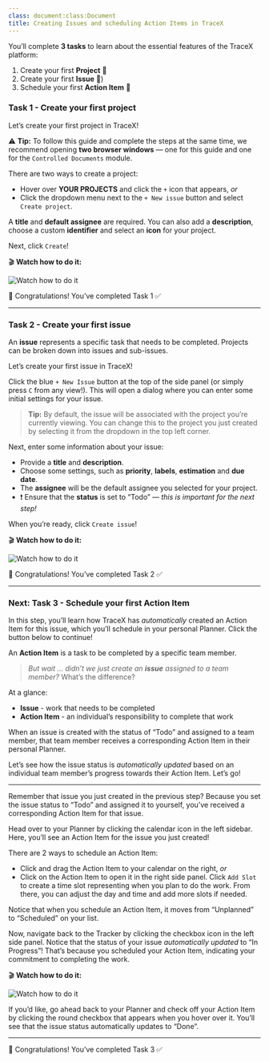 ```yaml
---
class: document:class:Document
title: Creating Issues and scheduling Action Items in TraceX
---
```


You’ll complete **3 tasks** to learn about the essential features of the TraceX platform:

1. Create your first **Project** 📌
2. Create your first **Issue** 📝)
3. Schedule your first **Action Item** 📆

### Task 1 - Create your first project

Let’s create your first project in TraceX!

⚠️ **Tip:** To follow this guide and complete the steps at the same time, we recommend opening **two browser windows** — one for this guide and one for the `Controlled Documents` module.

There are two ways to create a project:

* Hover over **YOUR PROJECTS** and click the `+` icon that appears, *or*
* Click the dropdown menu next to the `+ New issue` button and select `Create project`. 

A **title** and **default assignee** are required. You can also add a **description**, choose a custom **identifier** and select an **icon** for your project. 

Next, click `Create`!


🎬 **Watch how to do it:**

![Watch how to do it](https://github.com/charles-rollet/controlled-docs-test/blob/main/assets/images/onboarding-create-project.gif)

🎉 Congratulations! You’ve completed Task 1 ✅ 

---

### Task 2 - Create your first issue

An **issue** represents a specific task that needs to be completed. Projects can be broken down into issues and sub-issues.

Let’s create your first issue in TraceX!

Click the blue `+ New Issue` button at the top of the side panel (or simply press `C` from any view!). This will open a dialog where you can enter some initial settings for your issue. 

> **Tip:** By default, the issue will be associated with the project you’re currently viewing. You can change this to the project you just created by selecting it from the dropdown in the top left corner.

Next, enter some information about your issue: 

* Provide a **title** and **description**. 
* Choose some settings, such as **priority**, **labels**, **estimation** and **due date**. 
* The **assignee** will be the default assignee you selected for your project.
* ❗ Ensure that the **status** is set to “Todo” — *this is important for the next step!*

When you’re ready, click `Create issue`!

🎬 **Watch how to do it:**

![Watch how to do it](https://github.com/charles-rollet/controlled-docs-test/blob/main/assets/images/onboarding-create-issue.gif)

🎉 Congratulations! You’ve completed Task 2 ✅  

---

### Next: Task 3 - Schedule your first Action Item

In this step, you’ll learn how TraceX has *automatically* created an Action Item for this issue, which you’ll schedule in your personal Planner. Click the button below to continue!

An **Action Item** is a task to be completed by a specific team member. 

> *But wait … didn’t we just create an **issue** assigned to a team member?* What’s the difference? 

At a glance:

* **Issue** - work that needs to be completed 
* **Action Item** - an individual’s responsibility to complete that work

When an issue is created with the status of “Todo” and assigned to a team member, that team member receives a corresponding Action Item in their personal Planner.

Let’s see how the issue status is *automatically updated* based on an individual team member’s progress towards their Action Item. Let’s go!

---

Remember that issue you just created in the previous step? Because you set the issue status to “Todo” and assigned it to yourself, you’ve received a corresponding Action Item for that issue.

Head over to your Planner by clicking the calendar icon in the left sidebar. Here, you’ll see an Action Item for the issue you just created!

There are 2 ways to schedule an Action Item:

* Click and drag the Action Item to your calendar on the right, *or*
* Click on the Action Item to open it in the right side panel. Click `Add Slot` to create a time slot representing when you plan to do the work. From there, you can adjust the day and time and add more slots if needed.

Notice that when you schedule an Action Item, it moves from “Unplanned” to “Scheduled” on your list.

Now, navigate back to the Tracker by clicking the checkbox icon in the left side panel. Notice that the status of your issue *automatically updated* to “In Progress”! That’s because you scheduled your Action Item, indicating your commitment to completing the work.

🎬 **Watch how to do it:**

![Watch how to do it](https://github.com/charles-rollet/controlled-docs-test/blob/main/assets/images/onboarding-create-todo.gif)

If you’d like, go ahead back to your Planner and check off your Action Item by clicking the round checkbox that appears when you hover over it. You’ll see that the issue status automatically updates to “Done”.

---

🎉 Congratulations! You’ve completed Task 3 ✅  
